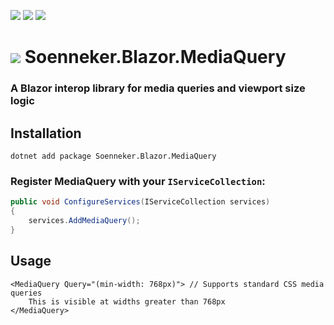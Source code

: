 [![](https://img.shields.io/nuget/v/soenneker.blazor.mediaquery.svg?style=for-the-badge)](https://www.nuget.org/packages/soenneker.blazor.mediaquery/)
[![](https://img.shields.io/github/actions/workflow/status/soenneker/soenneker.blazor.mediaquery/publish-package.yml?style=for-the-badge)](https://github.com/soenneker/soenneker.blazor.mediaquery/actions/workflows/publish-package.yml)
[![](https://img.shields.io/nuget/dt/soenneker.blazor.mediaquery.svg?style=for-the-badge)](https://www.nuget.org/packages/soenneker.blazor.mediaquery/)

# ![](https://user-images.githubusercontent.com/4441470/224455560-91ed3ee7-f510-4041-a8d2-3fc093025112.png) Soenneker.Blazor.MediaQuery
### A Blazor interop library for media queries and viewport size logic

## Installation

```
dotnet add package Soenneker.Blazor.MediaQuery
```

### Register MediaQuery with your `IServiceCollection`:

```csharp
public void ConfigureServices(IServiceCollection services)
{
    services.AddMediaQuery();
}
```

## Usage

```razor
<MediaQuery Query="(min-width: 768px)"> // Supports standard CSS media queries
    This is visible at widths greater than 768px
</MediaQuery>
```